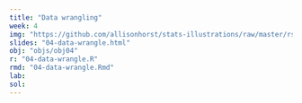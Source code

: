 ```yaml
---
title: "Data wrangling"
week: 4
img: "https://github.com/allisonhorst/stats-illustrations/raw/master/rstats-artwork/dplyr_wrangling.png"
slides: "04-data-wrangle.html"
obj: "objs/obj04"
r: "04-data-wrangle.R"
rmd: "04-data-wrangle.Rmd"
lab:
sol:
---
```

